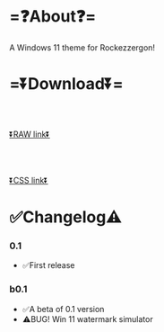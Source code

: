 # =❓About❓=
A Windows 11 theme for Rockezzergon!

# =⏬Download⏬=

### ㅤ 
[⏬RAW link⏬](https://raw.githubusercontent.com/artzab1103/Windows-11-Theme/main/windows.theme.css)

### ㅤ
[⏬CSS link⏬](https://github.com/artzab1103/Windows-11-Theme/releases)

# ✅Changelog⚠️

### 0.1
- ✅First release

### b0.1
- ✅A beta of 0.1 version
- ⚠️BUG! Win 11 watermark simulator

